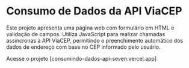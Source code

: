 # Consumo de Dados da API ViaCEP
Este projeto apresenta uma página web com formulário em HTML e validação de campos. Utiliza JavaScript para realizar chamadas assíncronas à API ViaCEP, permitindo o preenchimento automático dos dados de endereço com base no CEP informado pelo usuário.

Acesse o projeto [consumindo-dados-api-seven.vercel.app]
